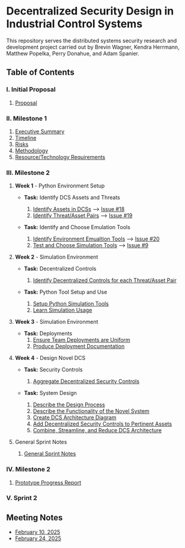 # Decentralized Security Design in Industrial Control Systems

This repository serves the distributed systems security research and development project carried out by Brevin Wagner, Kendra Herrmann, Matthew Popelka, Perry Donahue, and Adam Spanier.

## Table of Contents

### I. Initial Proposal
1. [Proposal](Documentation/Milestone1/Initial_Proposal.md)

### II. Milestone 1
1. [Executive Summary](Documentation/Milestone1/Summary.md)
2. [Timeline](Documentation/Milestone1/Timeline.md)
3. [Risks](Documentation/Milestone1/Risks.md)
4. [Methodology](Documentation/Milestone1/Methodology.md)
5. [Resource/Technology Requirements](Documentation/Milestone1/Resources.md)

### III. Milestone 2

1. **Week 1** - Python Environment Setup

    * **Task:** Identify DCS Assets and Threats
        1. [Identify Assets in DCSs](https://github.com/adamspanier/Distributed-Systems-Security/blob/main/Documentation/AssetsThreatsControls.md) --> [Issue #18](https://github.com/users/adamspanier/projects/5/views/1)
        2. [Identify Threat/Asset Pairs](https://github.com/adamspanier/Distributed-Systems-Security/blob/main/Documentation/AssetsThreatsControls.md) --> [Issue #19](https://github.com/users/adamspanier/projects/5/views/1)

    * **Task:** Identify and Choose Emulation Tools
        1. [Identify Environment Emualtion Tools](https://github.com/adamspanier/Distributed-Systems-Security/blob/main/Documentation/PythonSimulationTools.md) --> [Issue #20](https://github.com/users/adamspanier/projects/5/views/1)
        2. [Test and Choose Simulation Tools](https://github.com/adamspanier/Distributed-Systems-Security/blob/main/Documentation/PythonSimulationTools.md) --> [Issue #9](https://github.com/users/adamspanier/projects/5/views/1)
     
7. **Week 2** - Simulation Environment

    * **Task:** Decentralized Controls
        1. [Identify Decentralized Controls for each Threat/Asset Pair](https://github.com/adamspanier/Distributed-Systems-Security/blob/main/Documentation/AssetsThreatsControls.md)

    * **Task:** Python Tool Setup and Use
        1. [Setup Python Simulation Tools](https://github.com/adamspanier/Distributed-Systems-Security/blob/main/Documentation/PythonSimulationTools.md)
        2. [Learn Simulation Usage](https://github.com/adamspanier/Distributed-Systems-Security/blob/main/Documentation/PythonSimulationTools.md)
  
12. **Week 3** - Simulation Environment

    * **Task:** Deployments
        1. [Ensure Team Deployments are Uniform](https://github.com/adamspanier/Distributed-Systems-Security/blob/main/Documentation/PythonSimulationTools.md)
        2. [Produce Deployment Documentation](https://github.com/adamspanier/Distributed-Systems-Security/blob/main/Documentation/PythonSimulationTools.md)
        
15. **Week 4** - Design Novel DCS

    * **Task:** Security Controls
        1. [Aggregate Decentralized Security Controls](https://github.com/adamspanier/Distributed-Systems-Security/blob/main/Documentation/DecentralizedControls.md)

    * **Task:** System Design
        1. [Describe the Design Process](https://github.com/adamspanier/Distributed-Systems-Security/blob/main/Documentation/DCSArchitecture.md)
        2. [Describe the Functionality of the Novel System](https://github.com/adamspanier/Distributed-Systems-Security/blob/main/Documentation/DCSArchitecture.md)
        3. [Create DCS Architecture Diagram](https://github.com/adamspanier/Distributed-Systems-Security/blob/main/Documentation/DCSArchitecture.md)
        4. [Add Decentralized Security Controls to Pertinent Assets](https://github.com/adamspanier/Distributed-Systems-Security/blob/main/Documentation/DCSArchitecture.md)
        5. [Combine, Streamline, and Reduce DCS Architecture](https://github.com/adamspanier/Distributed-Systems-Security/blob/main/Documentation/DCSArchitecture.md)

16. General Sprint Notes

    1. [General Sprint Notes](https://github.com/adamspanier/Distributed-Systems-Security/blob/main/Documentation/Sprint1GeneralDocumentation.md)

### IV. Milestone 2
 1. [Prototype Progress Report](https://github.com/adamspanier/Distributed-Systems-Security/blob/main/Documentation/prototype-progress-report.md)
### V. Sprint 2

## Meeting Notes

* [February 10, 2025](https://github.com/adamspanier/Distributed-Systems-Security/blob/main/MeetingNotes/Feb10_Notes.md)
* [February 24, 2025](https://github.com/adamspanier/Distributed-Systems-Security/blob/main/MeetingNotes/Feb24_Notes.md)
